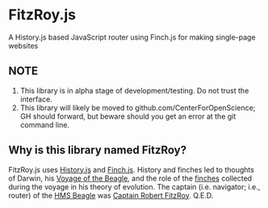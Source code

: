 FitzRoy.js
==========

A History.js based JavaScript router using Finch.js for making single-page websites

NOTE
----

1. This library is in alpha stage of development/testing. Do not trust the interface.
2. This library will likely be moved to github.com/CenterForOpenScience; GH should forward, but beware should you get an error at the git command line.

Why is this library named FitzRoy?
----------------------------------

FitzRoy.js uses [History.js](https://github.com/browserstate/history.js/) and [Finch.js](http://stoodder.github.io/finchjs/). History and finches led to thoughts of Darwin, his [Voyage of the Beagle](http://en.wikipedia.org/wiki/The_Voyage_of_the_Beagle), and the role of the [finches](http://en.wikipedia.org/wiki/Darwin's_finches) collected during the voyage in his theory of evolution. The captain (i.e. navigator; i.e., router) of the  [HMS Beagle](http://en.wikipedia.org/wiki/HMS_Beagle) was [Captain Robert FitzRoy](http://en.wikipedia.org/wiki/Robert_FitzRoy). Q.E.D.
